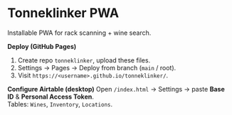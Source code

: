 
# Tonneklinker PWA
Installable PWA for rack scanning + wine search.

**Deploy (GitHub Pages)**
1) Create repo `tonneklinker`, upload these files.  
2) Settings → Pages → Deploy from branch (`main` / root).  
3) Visit `https://<username>.github.io/tonneklinker/`.

**Configure Airtable (desktop)**
Open `/index.html` → Settings → paste **Base ID** & **Personal Access Token**.  
Tables: `Wines`, `Inventory`, `Locations`.

